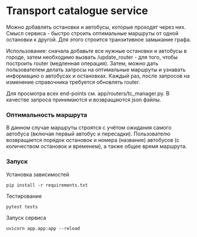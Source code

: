 # Transport catalogue service

Можно добавлять остановки и автобусы, которые проходят через них. Смысл сервиса - быстро строить оптимальные маршруты от одной остановки к другой. Для этого строится транзитивное замыкание графа.

Использование: сначала добавьте все нужные остановки и автобусы в городе, затем необходимо вызвать /update_router - для того, чтобы построить router (медленная операция). Затем, можно дать пользователем делать запросы на оптимальные маршруты и узнавать информацию о автобусах и остановках. Каждый раз, после запросов на изменение справочника требуется обновлять router.

Для просмотра всех end-points см. app/routers/tc_manager.py. В качестве запроса принимаются и возвращаются json файлы.

### Оптимальность маршрута
В данном случае маршруты строятся с учётом ожидания самого автобуса (включая первый автобус и пересадки). Пользователю возвращается порядок остановок и номера (название) автобусов (с количеством остановок и временем), а также общее время маршрута.

### Запуск
Установка зависимостей
```
pip install -r requirements.txt
```
Тестирование
```
pytest tests
```
Запуск сервиса
```
uvicorn app.app:app --reload
```
